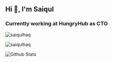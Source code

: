 ## Hi 👋, I'm Saiqul
### Currently working at HungryHub as CTO

<p> <img src="https://komarev.com/ghpvc/?username=saiqulhaq" alt="saiqulhaq" /> </p>

<p><img src="https://github-readme-stats.vercel.app/api/top-langs/?username=saiqulhaq&layout=compact" alt="saiqulhaq" /></p>

![Github Stats](https://github-readme-stats.vercel.app/api?username=saiqulhaq&count_private=true&show_icons=true&theme=nord)
